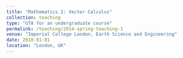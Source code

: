 ```yaml
---
title: "Mathematics 2: Vector Calculus"
collection: teaching
type: "GTA for an undergraduate course"
permalink: /teaching/2014-spring-teaching-1
venue: "Imperial College London, Earth Science and Engineering"
date: 2018-01-01
location: "London, UK"
---
```

